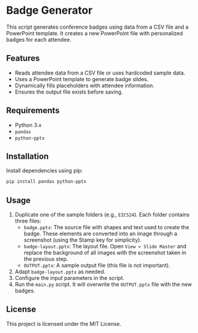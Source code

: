 ﻿# Badge Generator

This script generates conference badges using data from a CSV file and a PowerPoint template. It creates a new PowerPoint file with personalized badges for each attendee.

## Features
- Reads attendee data from a CSV file or uses hardcoded sample data.
- Uses a PowerPoint template to generate badge slides.
- Dynamically fills placeholders with attendee information.
- Ensures the output file exists before saving.

## Requirements
- Python 3.x
- `pandas`
- `python-pptx`

## Installation
Install dependencies using pip:
```sh
pip install pandas python-pptx
```

## Usage

1. Duplicate one of the sample folders (e.g., `EICS24`). Each folder contains three files:
   - `badge.pptx`: The source file with shapes and text used to create the badge. These elements are converted into an image through a screenshot (using the Stamp key for simplicity).
   - `badge-layout.pptx`: The layout file. Open `View > Slide Master` and replace the background of all images with the screenshot taken in the previous step.
   - `OUTPUT.pptx`: A sample output file (this file is not important).
2. Adapt `badge-layout.pptx` as needed.
3. Configure the input parameters in the script.
4. Run the `main.py` script. It will overwrite the `OUTPUT.pptx` file with the new badges.

## License
This project is licensed under the MIT License.